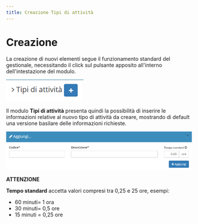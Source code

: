 ```yaml
---
title: Creazione Tipi di attività
---
```


# Creazione

La creazione di nuovi elementi segue il funzionamento standard del gestionale, necessitando il click sul pulsante apposito all'interno dell'intestazione del modulo.

![Screenshot creazione tipi di attivit&#xE0;](../../../../.gitbook/assets/aggiuntatipidiattivita.PNG)

Il modulo **Tipi di attività** presenta quindi la possibilità di inserire le informazioni relative al nuovo tipo di attività da creare, mostrando di default una versione basilare delle informazioni richieste.

![Screenshot creazione tipi di attivit&#xE0;](../../../../.gitbook/assets/aggiungeretipidiattivita.PNG)

**ATTENZIONE**

**Tempo standard** accetta valori compresi tra 0,25 e 25 ore, esempi:

* 60 minuti= 1 ora
* 30 minuti= 0,5 ore
* 15 minuti = 0,25 ore



